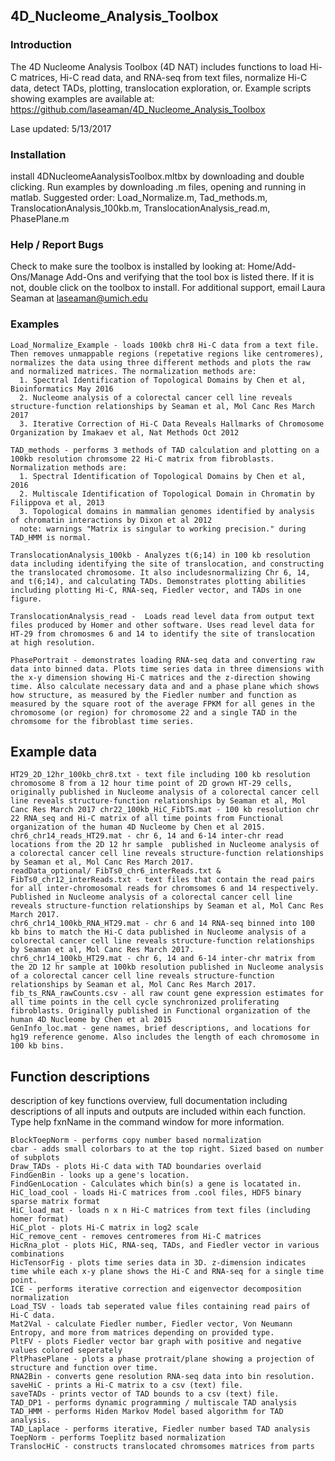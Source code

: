 ## 4D_Nucleome_Analysis_Toolbox

### Introduction

The 4D Nucleome Analysis Toolbox (4D NAT) includes functions to load Hi-C matrices, Hi-C read data, and RNA-seq from text files, normalize Hi-C data, detect TADs, plotting, translocation exploration, or. Example scripts showing examples are available at: https://github.com/laseaman/4D_Nucleome_Analysis_Toolbox

Lase updated: 5/13/2017

### Installation

install 4DNucleomeAanalysisToolbox.mltbx by downloading and double clicking. Run examples by downloading .m files, opening and running in matlab. Suggested order: Load_Normalize.m, Tad_methods.m, TranslocationAnalysis_100kb.m, TranslocationAnalysis_read.m, PhasePlane.m

### Help / Report Bugs

Check to make sure the toolbox is installed by looking at: Home/Add-Ons/Manage Add-Ons and verifying that the tool box is listed there. If it is not, double click on the toolbox to install. For additional support, email Laura Seaman at laseaman@umich.edu

### Examples

    Load_Normalize_Example - loads 100kb chr8 Hi-C data from a text file. Then removes unmappable regions (repetative regions like centromeres), normalizes the data using three different methods and plots the raw and normalized matrices. The normalization methods are:
      1. Spectral Identification of Topological Domains by Chen et al, Bioinformatics May 2016
      2. Nucleome analysis of a colorectal cancer cell line reveals structure-function relationships by Seaman et al, Mol Canc Res March 2017
      3. Iterative Correction of Hi-C Data Reveals Hallmarks of Chromosome Organization by Imakaev et al, Nat Methods Oct 2012

    TAD_methods - performs 3 methods of TAD calculation and plotting on a 100kb resolution chromsome 22 Hi-C matrix from fibroblasts. Normalization methods are:
      1. Spectral Identification of Topological Domains by Chen et al, 2016
      2. Multiscale Identification of Topological Domain in Chromatin by Filippova et al, 2013
      3. Topological domains in mammalian genomes identified by analysis of chromatin interactions by Dixon et al 2012
      note: warnings "Matrix is singular to working precision." during TAD_HMM is normal.

    TranslocationAnalysis_100kb - Analyzes t(6;14) in 100 kb resolution data including identifying the site of translocation, and constructing the translocated chromosome. It also includesnormalizing Chr 6, 14, and t(6;14), and calculating TADs. Demonstrates plotting abilities including plotting Hi-C, RNA-seq, Fiedler vector, and TADs in one figure.

    TranslocationAnalysis_read -  Loads read level data from output text files produced by Homer and other software. Uses read level data for HT-29 from chromosmes 6 and 14 to identify the site of translocation at high resolution.

    PhasePortrait - demonstrates loading RNA-seq data and converting raw data into binned data. Plots time series data in three dimensions with the x-y dimension showing Hi-C matrices and the z-direction showing time. Also calculate necessary data and and a phase plane which shows how structure, as measured by the Fiedler number and function as measured by the square root of the average FPKM for all genes in the chromosome (or region) for chromosome 22 and a single TAD in the chromsome for the fibroblast time series.

## Example data
    HT29_2D_12hr_100kb_chr8.txt - text file including 100 kb resolution chromosome 8 from a 12 hour time point of 2D grown HT-29 cells, originally published in Nucleome analysis of a colorectal cancer cell line reveals structure-function relationships by Seaman et al, Mol Canc Res March 2017 chr22_100kb_HiC_FibTS.mat - 100 kb resolution chr 22 RNA_seq and Hi-C matrix of all time points from Functional organization of the human 4D Nucleome by Chen et al 2015.
    chr6_chr14_reads_HT29.mat - chr 6, 14 and 6-14 inter-chr read locations from the 2D 12 hr sample  published in Nucleome analysis of a colorectal cancer cell line reveals structure-function relationships by Seaman et al, Mol Canc Res March 2017.
    readData_optional/ FibTs0_chr6_interReads.txt & FibTs0_chr12_interReads.txt - text files that contain the read pairs for all inter-chromosomal reads for chromsomes 6 and 14 respectively. Published in Nucleome analysis of a colorectal cancer cell line reveals structure-function relationships by Seaman et al, Mol Canc Res March 2017.
    chr6_chr14_100kb_RNA_HT29.mat - chr 6 and 14 RNA-seq binned into 100 kb bins to match the Hi-C data published in Nucleome analysis of a colorectal cancer cell line reveals structure-function relationships by Seaman et al, Mol Canc Res March 2017.
    chr6_chr14_100kb_HT29.mat - chr 6, 14 and 6-14 inter-chr matrix from the 2D 12 hr sample at 100kb resolution published in Nucleome analysis of a colorectal cancer cell line reveals structure-function relationships by Seaman et al, Mol Canc Res March 2017.
    fib_ts_RNA_rawCounts.csv - all raw count gene expression estimates for all time points in the cell cycle synchronized proliferating  fibroblasts. Originally published in Functional organization of the human 4D Nucleome by Chen et al 2015
    GenInfo_loc.mat - gene names, brief descriptions, and locations for hg19 reference genome. Also includes the length of each chromosome in 100 kb bins.

## Function descriptions
description of key functions overview, full documentation including descriptions of all inputs and outputs are included within each function. Type help fxnName in the command window for more information.

    BlockToepNorm - performs copy number based normalization
    cbar - adds small colorbars to at the top right. Sized based on number of subplots
    Draw_TADs - plots Hi-C data with TAD boundaries overlaid
    FindGenBin - looks up a gene's location.
    FindGenLocation - Calculates which bin(s) a gene is locatated in.
    HiC_load_cool - loads Hi-C matrices from .cool files, HDF5 binary sparse matrix format
    HiC_load_mat - loads n x n Hi-C matrices from text files (including homer format)
    HiC_plot - plots Hi-C matrix in log2 scale
    HiC_remove_cent - removes centromeres from Hi-C matrices
    HicRna_plot - plots HiC, RNA-seq, TADs, and Fiedler vector in various combinations
    HicTensorFig - plots time series data in 3D. z-dimension indicates time while each x-y plane shows the Hi-C and RNA-seq for a single time point.
    ICE - performs iterative correction and eigenvector decomposition normalization
    Load_TSV - loads tab seperated value files containing read pairs of Hi-C data.
    Mat2Val - calculate Fiedler number, Fiedler vector, Von Neumann Entropy, and more from matrices depending on provided type.
    PltFV - plots Fiedler vector bar graph with positive and negative values colored seperately
    PltPhasePlane - plots a phase protrait/plane showing a projection of structure and function over time.
    RNA2Bin - converts gene resolution RNA-seq data into bin resolution.
    saveHiC - prints a Hi-C matrix to a csv (text) file.
    saveTADs - prints vector of TAD bounds to a csv (text) file.
    TAD_DP1 - performs dynamic programming / multiscale TAD analysis
    TAD_HMM - performs Hiden Markov Model based algorithm for TAD analysis.
    TAD_Laplace - performs iterative, Fiedler number based TAD analysis
    ToepNorm - performs Toeplitz based normalization
    TranslocHiC - constructs translocated chromsomes matrices from parts

